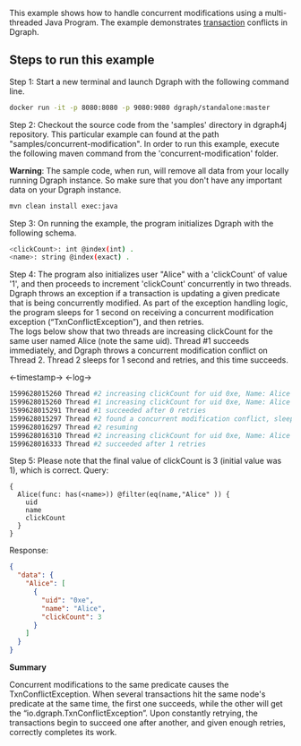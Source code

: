 This example shows how to handle concurrent modifications using a multi-threaded Java Program.  The example demonstrates [transaction](https://dgraph.io/docs/clients/overview/#transactions) conflicts in Dgraph.

[dgraph4j]:https://github.com/dgraph-io/dgraph4j

## Steps to run this example
Step 1: Start a new terminal and launch Dgraph with the following command line.
```sh
docker run -it -p 8080:8080 -p 9080:9080 dgraph/standalone:master
```
Step 2: Checkout the source code from the 'samples' directory in dgraph4j repository. This particular example can found at the path "samples/concurrent-modification". In order to run this example, execute the following maven command from the 'concurrent-modification' folder.

**Warning**: The sample code, when run, will remove all data from your locally running Dgraph instance. 
So make sure that you don't have any important data on your Dgraph instance.

```sh
mvn clean install exec:java
```
Step 3: On running the example, the program initializes Dgraph with the following schema.
```sh
<clickCount>: int @index(int) .
<name>: string @index(exact) .
```
Step 4: The program also initializes user "Alice" with a 'clickCount' of value '1', and then proceeds to increment 'clickCount' concurrently in two threads. Dgraph throws an exception if a transaction is updating a given predicate that is being concurrently modified. As part of the exception handling logic, the program sleeps for 1 second on receiving a concurrent modification exception (“TxnConflictException”), and then retries. 
<br> The logs below show that two threads are increasing clickCount for the same user named Alice (note the same uid). Thread #1 succeeds immediately, and Dgraph throws a concurrent modification conflict on Thread 2. Thread 2 sleeps for 1 second and retries, and this time succeeds. 

<-timestamp-> <-log->
```sh
1599628015260 Thread #2 increasing clickCount for uid 0xe, Name: Alice
1599628015260 Thread #1 increasing clickCount for uid 0xe, Name: Alice
1599628015291 Thread #1 succeeded after 0 retries
1599628015297 Thread #2 found a concurrent modification conflict, sleeping for 1 second...
1599628016297 Thread #2 resuming
1599628016310 Thread #2 increasing clickCount for uid 0xe, Name: Alice
1599628016333 Thread #2 succeeded after 1 retries
```
Step 5: Please note that the final value of clickCount is 3 (initial value was 1), which is correct. 
Query:
```
{
  Alice(func: has(<name>)) @filter(eq(name,"Alice" )) {        
    uid
    name
    clickCount
  }
}
```
Response:
```json
{
  "data": {
    "Alice": [
      {
        "uid": "0xe",
        "name": "Alice",
        "clickCount": 3
      }
    ]
  }
}
```

**Summary**

Concurrent modifications to the same predicate causes the TxnConflictException. When several transactions hit the same node's predicate at the same time, the first one succeeds, while the other will get the “io.dgraph.TxnConflictException”. Upon constantly retrying, the transactions begin to succeed one after another, and given enough retries, correctly completes its work.
